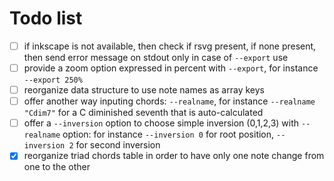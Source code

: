# Todo list

- [ ] if inkscape is not available, then check if rsvg present, if none present, then send error message on stdout only in case of `--export` use
- [ ] provide a zoom option expressed in percent with `--export`, for instance `--export 250%`
- [ ] reorganize data structure to use note names as array keys
- [ ] offer another way inputing chords: `--realname`, for instance `--realname "Cdim7"` for a C diminished seventh that is auto-calculated
- [ ] offer a `--inversion` option to choose simple inversion (0,1,2,3) with `--realname` option: for instance `--inversion 0` for root position, `--inversion 2` for second inversion
- [x] reorganize triad chords table in order to have only one note change from one to the other
